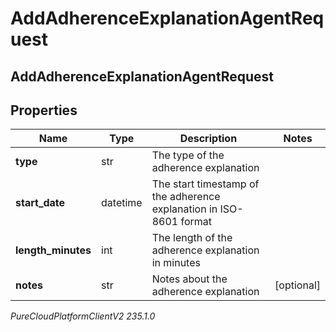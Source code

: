 # AddAdherenceExplanationAgentRequest

## AddAdherenceExplanationAgentRequest

## Properties

|Name | Type | Description | Notes|
|------------ | ------------- | ------------- | -------------|
| **type** | str | The type of the adherence explanation | |
| **start_date** | datetime | The start timestamp of the adherence explanation in ISO-8601 format | |
| **length_minutes** | int | The length of the adherence explanation in minutes | |
| **notes** | str | Notes about the adherence explanation | [optional] |



_PureCloudPlatformClientV2 235.1.0_
